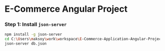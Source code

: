 # E-Commerce Angular Project

### Step 1: Install `json-server`

```bash
npm install -g json-server
cd C:\Users\maksoy\work\workspace\E-Commerce-Application-Angular-Project
json-server db.json
